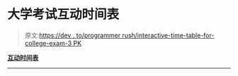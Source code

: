 # 大学考试互动时间表

> 原文:[https://dev . to/programmer rush/interactive-time-table-for-college-exam-3 PK](https://dev.to/programmerrush/interactive-time-table-for-college-exam-3opk)

**[互动时间表](http://exam.apnadp.ml)**

* * *
